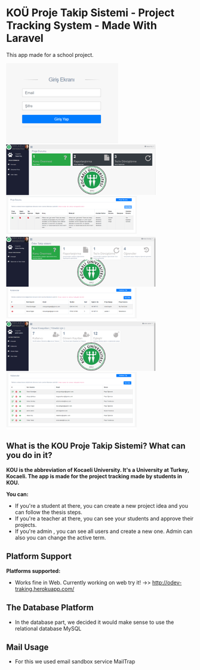 # KOÜ Proje Takip Sistemi - Project Tracking System - Made With Laravel

This app made for a school project.

<div class="row">
  <img src="images/Screenshot_3.png" width="300"/>
</div>
<div class="row">
   <img src="images/Screenshot_1.png" width="400"/>
  <img src="images/Screenshot_2.png" width="350"/>
</div>
<div class="row">
   <img src="images/Screenshot_6.png" width="400"/>
  <img src="images/Screenshot_7.png" width="350"/>
</div>
<div class="row">
   <img src="images/Screenshot_5.png" width="400"/>
  <img src="images/Screenshot_4.png" width="350"/>
</div>

## What is the KOU Proje Takip Sistemi? What can you do in it?

**KOU is the abbreviation of Kocaeli University. It's a University at Turkey, Kocaeli. The app is made for the project tracking made by students in KOU.**

**You can:**
 - If you're a student at there, you can create a new project idea and you can follow the thesis steps.
 - If you're a teacher at there, you can see your students and approve their projects.
 - If you're admin , you can see all users and create a new one. Admin can also you can change the active term.

## Platform Support

**Platforms supported:**
 - Works fine in Web. Currently working on web try it! ->> http://odev-traking.herokuapp.com/

## The Database Platform

  - In the database part, we decided it would make sense to use the relational database MySQL

## Mail Usage
  - For this we used email sandbox service MailTrap
